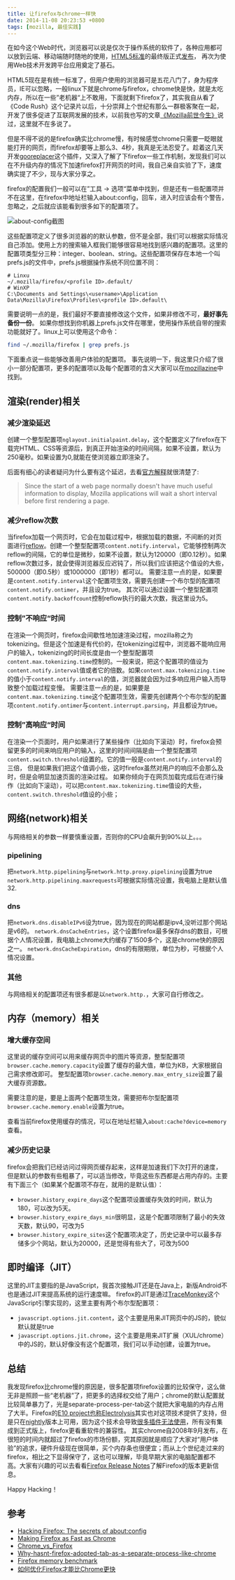 ```yaml
---
title: 让firefox与chrome一样快
date: 2014-11-08 20:23:53 +0800
tags: [mozilla, 最佳实践]
---
```


在如今这个Web时代，浏览器可以说是仅次于操作系统的软件了，各种应用都可以放到云端、移动端随时随地的使用，[HTML5标准](http://www.w3.org/TR/html5/)的最终版正式[发布](http://www.w3.org/blog/news/archives/4167)， 再次为使用Web技术开发跨平台应用奠定了基石。

HTML5现在是有统一标准了，但用户使用的浏览器可是五花八门了，身为程序员，IE可以忽略，一般linux下就是chrome与firefox，chrome快是快，就是太吃内存，所以在一些”老机器“上不敢用，下面就剩下firefox了，其实我自从看了《Code Rush》这个记录片以后，十分崇拜上个世纪有那么一群极客聚在一起，开发了很多促进了互联网发展的技术，以前我也写的文章[《Mozilla前世今生》](/blog/2014/09/14/mozilla-history/)说过，这里就不在多说了。

但是不得不说的是firefox确实比chrome慢，有时候感觉chrome只需要一眨眼就能打开的网页，而firefox却要等上那么3、4秒，我真是无法忍受了。趁着这几天开发[gooreplacer](/gooreplacer/)这个插件，又深入了解了下firefox一些工作机制，发现我们可以在不升级内存的情况下加速firefox打开网页的时间，我自己亲自实验了下，速度确实提了不少，现与大家分享之。

firefox的配置我们一般可以在”工具 -> 选项“菜单中找到，但是还有一些配置项并不在这里，在firefox中地址栏输入about:config，回车，进入时应该会有个警告，忽略之，之后就应该能看到很多如下的配置项了。

<img src="http://img04.taobaocdn.com/imgextra/i4/581166664/TB2L8ImaVXXXXcqXpXXXXXXXXXX_!!581166664.png" alt=" about-config截图"/>

这些配置项定义了很多浏览器的的默认参数，但不是全部，我们可以根据实际情况自己添加。使用上方的搜索输入框我们能够很容易地找到感兴趣的配置项。这里的配置项类型分三种：integer、boolean、string。这些配置项保存在本地一个叫prefs.js的文件中，prefs.js根据操作系统不同位置不同：

```
# Linxu
~/.mozilla/firefox/<profile ID>.default/
# WinXP
C:\Documents and Settings\<username>\Application Data\Mozilla\Firefox\Profiles\<profile ID>.default\
```

需要说明一点的是，我们最好不要直接修改这个文件，如果非修改不可，**最好事先备份一份**。
如果你想找到你机器上prefs.js文件在哪里，使用操作系统自带的搜索功能就好了。linux上可以使用这个命令：
```bash
find ~/.mozilla/firefox | grep prefs.js
```

下面重点说一些能够改善用户体验的配置项。
事先说明一下，我这里只介绍了很小一部分配置项，更多的配置项以及每个配置项的含义大家可以在[mozillazine](http://kb.mozillazine.org/Category:Preferences)中找到。

## 渲染(render)相关

### 减少渲染延迟
创建一个整型配置项`nglayout.initialpaint.delay`，这个配置定义了firefox在下载完HTML、CSS等资源后，到真正开始渲染的时间间隔，如果不设置，默认为250毫秒。如果设置为0,就能在使浏览器立即渲染了。

后面有细心的读者疑问为什么要有这个延迟，去看[官方解释](http://kb.mozillazine.org/Nglayout.initialpaint.delay)就很清楚了:
> Since the start of a web page normally doesn't have much useful information to display, Mozilla applications will wait a short interval before first rendering a page.

### 减少reflow次数
当firefox加载一个网页时，它会在加载过程中，根据加载的数据，不间断的对页面进行[reflow](http://www.blueidea.com/tech/web/2007/4950.asp)。创建一个整型配置项`content.notify.interval`，它能够控制两次reflow的间隔，它的单位是微秒，如果不设置，默认为120000（即0.12秒）。如果reflow次数过多，就会使得浏览器反应迟钝了，所以我们应该把这个值设的大些，500000（即0.5秒）或1000000（即1秒）都可以。
需要注意一点的是，如果要是`content.notify.interval`这个配置项生效，需要先创建一个布尔型的配置项`content.notify.ontimer`，并且设为true。
其次可以通过设置一个整型配置项`content.notify.backoffcount`控制reflow执行的最大次数，我这里设为5。

### 控制”不响应“时间
在渲染一个网页时，firefox会间歇性地加速渲染过程，mozilla称之为tokenizing。但是这个加速是有代价的，在tokenizing过程中，浏览器不能响应用户的输入，tokenizing的时间长度是由一个整型配置项`content.max.tokenizing.time`控制的。一般来说，把这个配置项的值设为`content.notify.interval`值或者它的倍数。如果`content.max.tokenizing.time`的值小于`content.notify.interval`的值，浏览器就会因为过多响应用户输入而导致整个加载过程变慢。
需要注意一点的是，如果要是`content.max.tokenizing.time`这个配置项生效，需要先创建两个个布尔型的配置项`content.notify.ontimer`与`content.interrupt.parsing`，并且都设为true。

### 控制”高响应“时间
在渲染一个页面时，用户如果进行了某些操作（比如向下滚动）时，firefox会预留更多的时间来响应用户的输入，这里的时间间隔是由一个整型配置项`content.switch.threshold`设置的。它的值一般是`content.notify.interval`的三倍，  但是如果我们把这个值调小些，这时firefox虽然对用户的响应不会那么及时，但是会明显加速页面的渲染过程。
如果你倾向于在网页加载完成后在进行操作（比如向下滚动），可以把`content.max.tokenizing.time`值设的大些，`content.switch.threshold`值设的小些；

## 网络(network)相关

与网络相关的参数一样要慎重设置，否则你的CPU会飙升到90%以上。。。

### pipelining
把`network.http.pipelining`与`network.http.proxy.pipelining`设置为true
`network.http.pipelining.maxrequests`可根据实际情况设置，我电脑上是默认值32.

### dns
把`network.dns.disableIPv6`设为true，因为现在的网站都是ipv4,没听过那个网站是v6的。
`network.dnsCacheEntries`，这个设置firefox最多保存dns的数目，可根据个人情况设置，我电脑上chrome大约缓存了1500多个，这是chrome快的原因之一。
`network.dnsCacheExpiration`，dns的有限期限，单位为秒，可根据个人情况设置。

### 其他

与网络相关的配置项还有很多都是以`network.http.`，大家可自行修改之。

## 内存（memory）相关

### 增大缓存空间

这里说的缓存空间可以用来缓存网页中的图片等资源，整型配置项`browser.cache.memory.capacity`设置了缓存的最大值，单位为KB，大家根据自己需求修改即可。
整型配置项`browser.cache.memory.max_entry_size`设置了最大缓存资源数。

需要注意的是，要是上面两个配置项生效，需要把布尔型配置项`browser.cache.memory.enable`设置为true。

查看当前firefox使用缓存的情况，可以在地址栏输入`about:cache?device=memory` 查看。

### 减少历史记录

firefox会把我们已经访问过得网页缓存起来，这样是加速我们下次打开的速度，但是默认的参数有些粗暴了，可以适当修改，毕竟这些东西都是占用内存的。主要有下面三个（如果某个配置项不存在，就用的是默认值）：
- `browser.history_expire_days`这个配置项设置缓存失效的时间，默认为180，可以改为5天。
- `browser.history_expire_days_min`很明显，这是个配置项限制了最小的失效天数，默认90，可改为5
- `browser.history_expire_sites`这个配置项决定了，历史记录中可以最多存储多少个网站，默认为20000，还是觉得有些大了，可改为500


## 即时编译（JIT）

这里的JIT主要指的是JavaScript，我首次接触JIT还是在Java上，新版Android不也是通过JIT来提高系统的运行速度嘛。
firefox的JIT是通过[TraceMonkey](https://wiki.mozilla.org/JavaScript:TraceMonkey)这个JavaScript引擎实现的，这里主要有两个布尔型配置项：
- `javascript.options.jit.content`，这个主要是用来JIT网页中的JS的，貌似默认就是true
- `javascript.options.jit.chrome`，这个主要是用来JIT扩展（XUL/chrome）中的JS的，默认好像没有这个配置项，我们可以手动创建，设置为true。



## 总结

我发现firefox比chrome慢的原因是，很多配置项firefox设置的比较保守，这么做无非是照顾一些“老机器”了，把更多的选择权交给了用户；chrome的默认配置就比较简单暴力了，光是separate-process-per-tab这个就把大家电脑的内存占用了大半。Firefox的[E10 project也称Electrolysis](https://wiki.mozilla.org/Electrolysis)其实也对这项技术提供了支持，但是只在[nightly](http://nightly.mozilla.org/)版本上可用，因为这个技术会导致[很多插件无法使用](https://developer.mozilla.org/en-US/Add-ons/Working_with_multiprocess_Firefox)，所有没有集成到正式版上，firefox更看重软件的兼容性。
其实chrome自2008年9月发布，在很短的时间内就超过了firefox的市场份额，究其原因就是顺应了大家对“用户体验”的追求，硬件升级现在很简单，买个内存条也很便宜；而从上个世纪走过来的firefox，相比之下显得保守了，这也可以理解，毕竟早期大家的电脑配置都不高。大家有兴趣的可以去看看[Firefox Release Notes](https://www.mozilla.org/en-US/firefox/releases/)了解Firefox的版本更新信息。

Happy Hacking！

## 参考

- [Hacking Firefox: The secrets of about:config](http://www.computerworld.com/article/2541429/networking/hacking-firefox--the-secrets-of-about-config.html)
- [Making Firefox as Fast as Chrome](http://wikimatze.de/making-firefox-as-fast-as-chrome/)
- [Chrome_vs_Firefox](https://www.wikivs.com/wiki/Chrome_vs_Firefox)
- [Why-hasnt-firefox-adopted-tab-as-a-separate-process-like-chrome](http://www.quora.com/Mozilla-Firefox-Why-hasnt-firefox-adopted-a-chrome-like-model-of-having-each-tab-as-a-separate-process)
- [Firefox memory benchmark](https://areweslimyet.com/)
- [如何优化Firefox才能比Chrome更快](http://www.kuqin.com/shuoit/20091006/70402.html)
